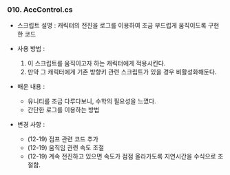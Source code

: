 ### 010. AccControl.cs
 * 스크립트 설명 : 캐릭터의 전진을 로그를 이용하여 조금 부드럽게 움직이도록 구현한 코드
 * 사용 방법 : 
	1. 이 스크립트를 움직이고자 하는 캐릭터에게 적용시킨다.
	2. 만약 그 캐릭터에게 기존 방향키 관련 스크립트가 있을 경우 비활성화해둔다.

 * 배운 내용 :
	- 유니티를 조금 다루다보니, 수학의 필요성을 느꼈다.
	- 간단한 로그를 이용하는 방법

 * 변경 사항 : 
	- (12-19) 점프 관련 코드 추가
	- (12-19) 움직임 관련 속도 조절
	- (12-19) 계속 전진하고 있으면 속도가 점점 올라가도록 지연시간을 수식으로 조절함.
